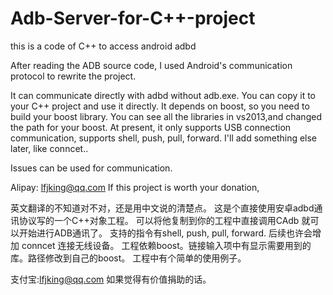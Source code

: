 # Adb-Server-for-C++-project
this is a code of C++ to access android adbd

After reading the ADB source code, I used Android's communication protocol to rewrite the project.

It can communicate directly with adbd without adb.exe.
You can copy it to your C++ project and use it directly.
It depends on boost, so you need to build your boost library.
You can see all the libraries in vs2013,and changed the path for your boost.
At present, it only supports USB connection communication, supports shell, push, pull, forward.
I'll add something else later, like conncet..

Issues can be used for communication.

Alipay: lfjking@qq.com
If this project is worth your donation,


英文翻译的不知道对不对，还是用中文说的清楚点。
这是个直接使用安卓adbd通讯协议写的一个C++对象工程。
可以将他复制到你的工程中直接调用CAdb 就可以开始进行ADB通讯了。
支持的指令有shell, push, pull, forward.
后续也许会增加 conncet 连接无线设备。
工程依赖boost。链接输入项中有显示需要用到的库。路径修改到自己的boost。
工程中有个简单的使用例子。

支付宝:lfjking@qq.com
如果觉得有价值捐助的话。
